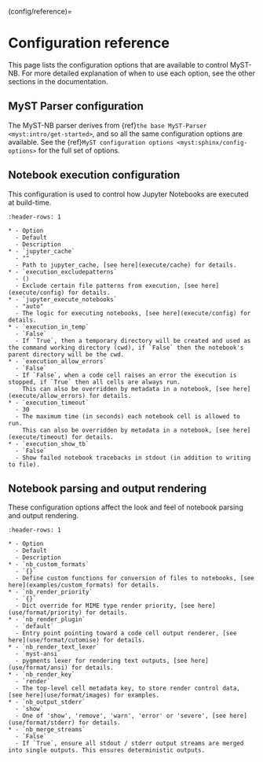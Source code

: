 
(config/reference)=
# Configuration reference

This page lists the configuration options that are available to control MyST-NB.
For more detailed explanation of when to use each option, see the other sections in the documentation.

## MyST Parser configuration

The MyST-NB parser derives from {ref}`the base MyST-Parser <myst:intro/get-started>`, and so all the same configuration options are available.
See the {ref}`MyST configuration options <myst:sphinx/config-options>` for the full set of options.

## Notebook execution configuration

This configuration is used to control how Jupyter Notebooks are executed at build-time.

`````{list-table}
:header-rows: 1

* - Option
  - Default
  - Description
* - `jupyter_cache`
  - ""
  - Path to jupyter_cache, [see here](execute/cache) for details.
* - `execution_excludepatterns`
  - ()
  - Exclude certain file patterns from execution, [see here](execute/config) for details.
* - `jupyter_execute_notebooks`
  - "auto"
  - The logic for executing notebooks, [see here](execute/config) for details.
* - `execution_in_temp`
  - `False`
  - If `True`, then a temporary directory will be created and used as the command working directory (cwd), if `False` then the notebook's parent directory will be the cwd.
* - `execution_allow_errors`
  - `False`
  - If `False`, when a code cell raises an error the execution is stopped, if `True` then all cells are always run.
    This can also be overridden by metadata in a notebook, [see here](execute/allow_errors) for details.
* - `execution_timeout`
  - 30
  - The maximum time (in seconds) each notebook cell is allowed to run.
    This can also be overridden by metadata in a notebook, [see here](execute/timeout) for details.
* - `execution_show_tb`
  - `False`
  - Show failed notebook tracebacks in stdout (in addition to writing to file).
`````

## Notebook parsing and output rendering

These configuration options affect the look and feel of notebook parsing and output rendering.

`````{list-table}
:header-rows: 1

* - Option
  - Default
  - Description
* - `nb_custom_formats`
  - `{}`
  - Define custom functions for conversion of files to notebooks, [see here](examples/custom_formats) for details.
* - `nb_render_priority`
  - `{}`
  - Dict override for MIME type render priority, [see here](use/format/priority) for details.
* - `nb_render_plugin`
  - `default`
  - Entry point pointing toward a code cell output renderer, [see here](use/format/cutomise) for details.
* - `nb_render_text_lexer`
  - `myst-ansi`
  - pygments lexer for rendering text outputs, [see here](use/format/ansi) for details.
* - `nb_render_key`
  - `render`
  - The top-level cell metadata key, to store render control data, [see here](use/format/images) for examples.
* - `nb_output_stderr`
  - `show`
  - One of 'show', 'remove', 'warn', 'error' or 'severe', [see here](use/format/stderr) for details.
* - `nb_merge_streams`
  - `False`
  - If `True`, ensure all stdout / stderr output streams are merged into single outputs. This ensures deterministic outputs.
`````
